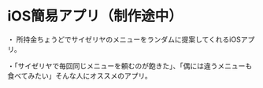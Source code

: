 # iOS簡易アプリ（制作途中）
・ 所持金ちょうどでサイゼリヤのメニューをランダムに提案してくれるiOSアプリ。

・「サイゼリヤで毎回同じメニューを頼むのが飽きた」、「偶には違うメニューも食べてみたい」そんな人にオススメのアプリ。
